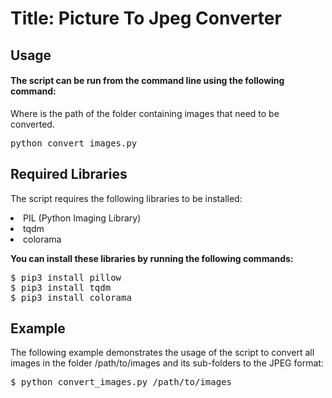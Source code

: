 # Title: Picture To Jpeg Converter

<h2>Usage</h2>
<h4>The script can be run from the command line using the following command:</h4>
Where <folder> is the path of the folder containing images that need to be converted.

<pre>python convert_images.py <folder></pre>

<h2>Required Libraries</h2>

The script requires the following libraries to be installed:

<li>PIL (Python Imaging Library)
<li>tqdm
<li>colorama

</br>

<b>You can install these libraries by running the following commands:</b>

<pre>
$ pip3 install pillow
$ pip3 install tqdm
$ pip3 install colorama
</pre>

<h2>Example</h2>

The following example demonstrates the usage of the script to convert all images in the folder /path/to/images and its sub-folders to the JPEG format:

<pre>
$ python convert_images.py /path/to/images
<pre>
